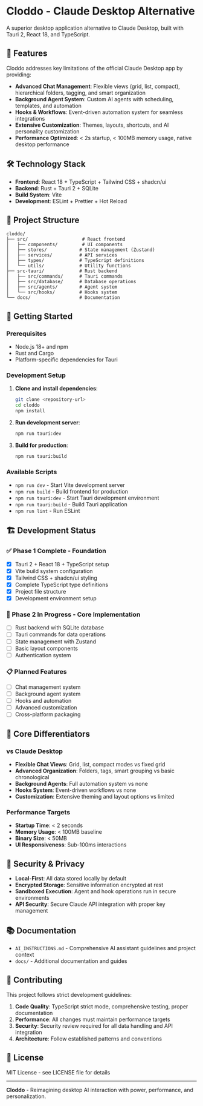 # Cloddo - Claude Desktop Alternative

A superior desktop application alternative to Claude Desktop, built with Tauri 2, React 18, and TypeScript.

## 🚀 Features

Cloddo addresses key limitations of the official Claude Desktop app by providing:

- **Advanced Chat Management**: Flexible views (grid, list, compact), hierarchical folders, tagging, and smart organization
- **Background Agent System**: Custom AI agents with scheduling, templates, and automation
- **Hooks & Workflows**: Event-driven automation system for seamless integrations
- **Extensive Customization**: Themes, layouts, shortcuts, and AI personality customization
- **Performance Optimized**: < 2s startup, < 100MB memory usage, native desktop performance

## 🛠️ Technology Stack

- **Frontend**: React 18 + TypeScript + Tailwind CSS + shadcn/ui
- **Backend**: Rust + Tauri 2 + SQLite
- **Build System**: Vite
- **Development**: ESLint + Prettier + Hot Reload

## 📁 Project Structure

```
cloddo/
├── src/                    # React frontend
│   ├── components/         # UI components
│   ├── stores/            # State management (Zustand)
│   ├── services/          # API services
│   ├── types/             # TypeScript definitions
│   └── utils/             # Utility functions
├── src-tauri/             # Rust backend
│   ├── src/commands/      # Tauri commands
│   ├── src/database/      # Database operations
│   ├── src/agents/        # Agent system
│   └── src/hooks/         # Hooks system
└── docs/                  # Documentation
```

## 🚀 Getting Started

### Prerequisites

- Node.js 18+ and npm
- Rust and Cargo
- Platform-specific dependencies for Tauri

### Development Setup

1. **Clone and install dependencies**:
   ```bash
   git clone <repository-url>
   cd cloddo
   npm install
   ```

2. **Run development server**:
   ```bash
   npm run tauri:dev
   ```

3. **Build for production**:
   ```bash
   npm run tauri:build
   ```

### Available Scripts

- `npm run dev` - Start Vite development server
- `npm run build` - Build frontend for production
- `npm run tauri:dev` - Start Tauri development environment
- `npm run tauri:build` - Build Tauri application
- `npm run lint` - Run ESLint

## 🏗️ Development Status

### ✅ Phase 1 Complete - Foundation
- [x] Tauri 2 + React 18 + TypeScript setup
- [x] Vite build system configuration
- [x] Tailwind CSS + shadcn/ui styling
- [x] Complete TypeScript type definitions
- [x] Project file structure
- [x] Development environment setup

### 🚧 Phase 2 In Progress - Core Implementation
- [ ] Rust backend with SQLite database
- [ ] Tauri commands for data operations
- [ ] State management with Zustand
- [ ] Basic layout components
- [ ] Authentication system

### 📋 Planned Features
- [ ] Chat management system
- [ ] Background agent system
- [ ] Hooks and automation
- [ ] Advanced customization
- [ ] Cross-platform packaging

## 🎯 Core Differentiators

### vs Claude Desktop
- **Flexible Chat Views**: Grid, list, compact modes vs fixed grid
- **Advanced Organization**: Folders, tags, smart grouping vs basic chronological
- **Background Agents**: Full automation system vs none
- **Hooks System**: Event-driven workflows vs none
- **Customization**: Extensive theming and layout options vs limited

### Performance Targets
- **Startup Time**: < 2 seconds
- **Memory Usage**: < 100MB baseline
- **Binary Size**: < 50MB
- **UI Responsiveness**: Sub-100ms interactions

## 🔐 Security & Privacy

- **Local-First**: All data stored locally by default
- **Encrypted Storage**: Sensitive information encrypted at rest
- **Sandboxed Execution**: Agent and hook operations run in secure environments
- **API Security**: Secure Claude API integration with proper key management

## 📚 Documentation

- `AI_INSTRUCTIONS.md` - Comprehensive AI assistant guidelines and project context
- `docs/` - Additional documentation and guides

## 🤝 Contributing

This project follows strict development guidelines:

1. **Code Quality**: TypeScript strict mode, comprehensive testing, proper documentation
2. **Performance**: All changes must maintain performance targets
3. **Security**: Security review required for all data handling and API integration
4. **Architecture**: Follow established patterns and conventions

## 📄 License

MIT License - see LICENSE file for details

---

**Cloddo** - Reimagining desktop AI interaction with power, performance, and personalization.
